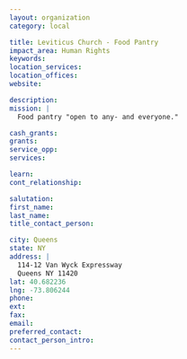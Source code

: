 ```yaml
---
layout: organization
category: local

title: Leviticus Church - Food Pantry
impact_area: Human Rights
keywords: 
location_services: 
location_offices: 
website: 

description: 
mission: |
  Food pantry "open to any- and everyone."

cash_grants: 
grants: 
service_opp: 
services: 

learn: 
cont_relationship: 

salutation: 
first_name: 
last_name: 
title_contact_person: 

city: Queens
state: NY
address: |
  114-12 Van Wyck Expressway     
  Queens NY 11420
lat: 40.682236
lng: -73.806244
phone: 
ext: 
fax: 
email: 
preferred_contact: 
contact_person_intro: 
---
```

